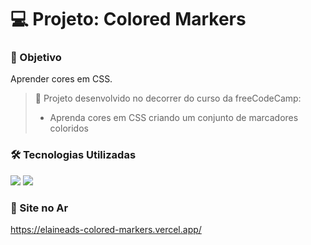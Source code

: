 # :computer: Projeto: Colored Markers
### :page_with_curl: Objetivo
Aprender cores em CSS.

> :pushpin: Projeto desenvolvido no decorrer do curso da freeCodeCamp:
> * Aprenda cores em CSS criando um conjunto de marcadores coloridos

### :hammer_and_wrench: Tecnologias Utilizadas
<div>
  <img src="https://img.shields.io/badge/HTML5-E34F26?style=for-the-badge&logo=html5&logoColor=white">
  <img src="https://img.shields.io/badge/CSS3-1572B6?style=for-the-badge&logo=css3&logoColor=white">
</div>

 ### :link: Site no Ar
 https://elaineads-colored-markers.vercel.app/
